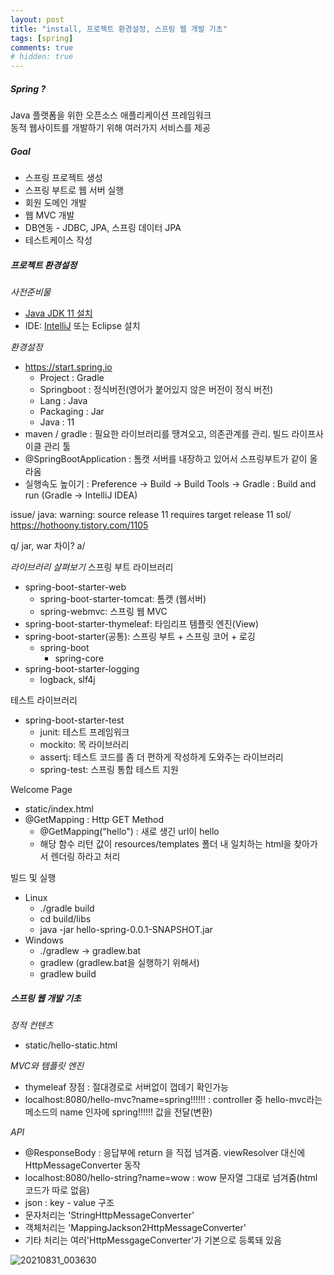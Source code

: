 ```yaml
---
layout: post
title: "install, 프로젝트 환경설정, 스프링 웹 개발 기초"
tags: [spring]
comments: true
# hidden: true
---
```


##### Spring ?
Java 플랫폼을 위한 오픈소스 애플리케이션 프레임워크   
동적 웹사이트를 개발하기 위해 여러가지 서비스를 제공

##### Goal
* 스프링 프로젝트 생성
* 스프링 부트로 웹 서버 실행
* 회원 도메인 개발
* 웹 MVC 개발
* DB연동 - JDBC, JPA, 스프링 데이터 JPA
* 테스트케이스 작성

##### 프로젝트 환경설정

*사전준비물*
* [Java JDK 11 설치](https://www.oracle.com/java/technologies/javase-downloads.html)
* IDE: [IntelliJ](https://www.jetbrains.com/ko-kr/idea/download/#section=windows) 또는 Eclipse 설치

*환경설정*
* https://start.spring.io
  *  Project : Gradle
  *  Springboot : 정식버전(영어가 붙어있지 않은 버전이 정식 버전)
  *  Lang : Java
  *  Packaging : Jar
  *  Java : 11
* maven / gradle : 필요한 라이브러리를 땡겨오고, 의존관계를 관리. 빌드 라이프사이클 관리 툴
* @SpringBootApplication : 톰캣 서버를 내장하고 있어서 스프링부트가 같이 올라옴
* 실행속도 높이기 : Preference -> Build -> Build Tools -> Gradle : Build and run (Gradle -> IntelliJ IDEA)

issue/ java: warning: source release 11 requires target release 11
sol/ https://hothoony.tistory.com/1105

q/ jar, war 차이?
a/

*라이브러리 살펴보기*
스프링 부트 라이브러리
* spring-boot-starter-web
  * spring-boot-starter-tomcat: 톰캣 (웹서버)
  * spring-webmvc: 스프링 웹 MVC
* spring-boot-starter-thymeleaf: 타임리프 템플릿 엔진(View)
* spring-boot-starter(공통): 스프링 부트 + 스프링 코어 + 로깅
  * spring-boot
    * spring-core
* spring-boot-starter-logging
  * logback, slf4j

테스트 라이브러리
* spring-boot-starter-test
  * junit: 테스트 프레임워크
  * mockito: 목 라이브러리
  * assertj: 테스트 코드를 좀 더 편하게 작성하게 도와주는 라이브러리
  * spring-test: 스프링 통합 테스트 지원


Welcome Page
* static/index.html
* @GetMapping : Http GET Method
  * @GetMapping("hello") : 새로 생긴 url이 hello
  * 해당 함수 리턴 값이 resources/templates 폴더 내 일치하는 html을 찾아가서 렌더링 하라고 처리

빌드 및 실행
* Linux
  * ./gradle build
  * cd build/libs
  * java -jar hello-spring-0.0.1-SNAPSHOT.jar   
* Windows
  * ./gradlew -> gradlew.bat
  * gradlew (gradlew.bat을 실행하기 위해서)
  * gradlew build


##### 스프링 웹 개발 기초
*정적 컨텐츠*
* static/hello-static.html

*MVC와 템플릿 엔진*
* thymeleaf 장점 : 절대경로로 서버없이 껍데기 확인가능
* localhost:8080/hello-mvc?name=spring!!!!!! : controller 중 hello-mvc라는 메소드의 name 인자에 spring!!!!!! 값을 전달(변환)

*API*
* @ResponseBody : 응답부에 return 을 직접 넘겨줌. viewResolver 대신에 HttpMessageConverter 동작
* localhost:8080/hello-string?name=wow : wow 문자열 그대로 넘겨줌(html코드가 따로 없음)
* json : key - value 구조
* 문자처리는 'StringHttpMessageConverter'
* 객체처리는 'MappingJackson2HttpMessageConverter'
* 기타 처리는 여러'HttpMessgageConverter'가 기본으로 등록돼 있음


![20210831_003630](https://user-images.githubusercontent.com/89087636/131365304-741a5627-bc20-4368-889b-2b8b40fd846d.png)
